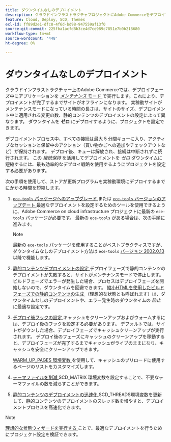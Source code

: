 ```yaml
---
title: ダウンタイムなしのデプロイメント
description: クラウドインフラストラクチャプロジェクトにAdobe Commerceをデプロイする際の全体的なダウンタイムを短縮する方法について説明します。
feature: Cloud, Deploy, SCD, Themes
exl-id: ff89d2e1-dfc8-4f6d-bd98-947559af13f0
source-git-commit: 225fba1acfd8b3ce4d7ce989c7851e7b0b218680
workflow-type: tm+mt
source-wordcount: '448'
ht-degree: 0%

---
```


# ダウンタイムなしのデプロイメント

クラウドインフラストラクチャー上のAdobe Commerceでは、デプロイフェーズ中にアプリケーションを [_メンテナンス_ モード ](https://experienceleague.adobe.com/docs/commerce-operations/configuration-guide/setup/application-modes.html#production-mode) で実行します。これにより、デプロイメントが完了するまでサイトがオフラインになります。 実稼動サイトがメンテナンスモードになっている時間の長さは、サイトのサイズ、デプロイメント中に適用される変更の数、静的コンテンツのデプロイメントの設定によって異なります。 ダウンタイムを **ゼロ** にデプロイするように、プロジェクトを設定できます。

デプロイメントプロセス中、すべての接続は最大 5 分間キューに入り、アクティブなセッションと保留中のアクション（買い物かごへの追加やチェックアウトなど）が保持されます。 デプロイ後、キューは解放され、接続は中断されずに続行されます。 この _接続保持_ を活用してデプロイメントを _ゼロ_ ダウンタイムに短縮するには、最も効率的なデプロイ戦略を使用するようにプロジェクトを設定する必要があります。

次の手順を使用して、ストアが更新プログラムを実稼動環境にデプロイするまでにかかる時間を短縮します。

1. [`ece-tools` パッケージへのアップグレード ](../dev-tools/install-package.md) または [`ece-tools` バージョンのアップデート ](../dev-tools/update-package.md)
最適なデプロイメントを設定するためのツールを使用できるように、Adobe Commerce on cloud infrastructure プロジェクトに最新の `ece-tools` パッケージが必要です。 最新の `ece-tools` がある場合は、次の手順に進みます。

   >[!NOTE]
   >
   >最新の `ece-tools` パッケージを使用することがベストプラクティスですが、ダウンタイムなしのデプロイメント方法は `ece-tools` [ バージョン 2002.0.13](../release-notes/cloud-release-archive.md#v2002013) 以降で機能します。

1. [ 静的コンテンツデプロイメントの設定 ](static-content.md)
デプロイフェーズで静的コンテンツのデプロイメントが失敗すると、サイトがメンテナンスモードで停止します。 ビルドフェーズでエラーが発生した場合、プロセスはデプロイフェーズを開始しないので、ダウンタイムを回避できます。 [ 縮小HTMLを使用したビルドフェーズでの静的コンテンツの生成 ](static-content.md#setting-the-scd-on-build) （理想的な状態とも呼ばれます）は、ダウンタイムなしのデプロイメントや、エラー発生時のダウンタイムの _防止_ に最適な設定です。

1. [ デプロイ後フックの設定 ](../application/hooks-property.md)
キャッシュをクリーンアップおよびウォームするには、デプロイ後のフックを設定する必要があります。 デフォルトでは、サイトがダウンした場合、デプロイフェーズでキャッシュクリーンアップが実行されます。 デプロイ後のフェーズにキャッシュのクリーンアップを移動すると、デプロイフェーズが完了するまでキャッシュがライブのままになり、キャッシュを安全にクリーンアップできます。

   [WARM_UP_PAGES 環境変数 ](../environment/variables-post-deploy.md#warmuppages) を使用して、キャッシュのプリロードに使用するページのリストをカスタマイズします。

1. [ テーマファイルを削減 ](../environment/variables-deploy.md#scdmatrix)
SCD\_MATRIX 環境変数を設定することで、不要なテーマファイルの数を減らすことができます。

1. [ 静的コンテンツのデプロイメントの迅速化 ](../environment/variables-deploy.md#scdthreads)
SCD\_THREADS環境変数を更新して、静的コンテンツのデプロイメントのスレッド数を増やすと、デプロイメントプロセスを高速化できます。

>[!NOTE]
>
>[ 理想的な状態ウィザードを実行する ](smart-wizards.md#verifying-an-ideal-configuration) ことで、最適なデプロイメントを行うためにプロジェクト設定を検証できます。
